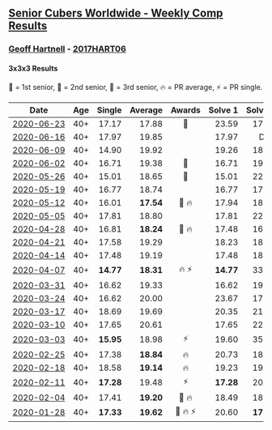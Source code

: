 <style>table {white-space: nowrap;}</style>

## [Senior Cubers Worldwide - Weekly Comp Results](/scw-comp/results/)
### [Geoff Hartnell](README.md) - [2017HART06](https://www.worldcubeassociation.org/persons/2017HART06?event=333)
#### 3x3x3 Results

<span style="white-space: nowrap;">🥇 = 1st senior</span>, <span style="white-space: nowrap;">🥈 = 2nd senior</span>, <span style="white-space: nowrap;">🥉 = 3rd senior</span>, <span style="white-space: nowrap;">🔥 = PR average</span>, <span style="white-space: nowrap;">⚡ = PR single</span>.

| Date | Age | Single | Average | Awards | Solve 1 | Solve 2 | Solve 3 | Solve 4 | Solve 5 | Video |
| :--: | :--: | --: | --: | :--: | --: | --: | --: | --: | --: | :-- |
| [2020-06-23](../../results/333/2020-06-23.md) | 40+ | 17.17 | 17.88 | 🥈 | 23.59 | 17.76 | 17.17 | 18.12 | 17.76 | [Link](https://www.facebook.com/events/722150235200875/permalink/724913998257832/) |
| [2020-06-16](../../results/333/2020-06-16.md) | 40+ | 17.97 | 19.85 |  | 17.97 | DNF | 19.18 | 19.93 | 20.45 | [Link](https://www.facebook.com/events/604103587178706/permalink/605588723696859/) |
| [2020-06-09](../../results/333/2020-06-09.md) | 40+ | 14.90 | 19.92 |  | 19.26 | 18.61 | 14.90 | 23.87 | 21.90 | [Link](https://www.facebook.com/events/903549840109576/permalink/906470013150892/) |
| [2020-06-02](../../results/333/2020-06-02.md) | 40+ | 16.71 | 19.38 | 🥉 | 16.71 | 19.87 | 20.82 | 23.49 | 17.46 | [Link](https://www.facebook.com/events/3373950429496747/permalink/3379085825649874./) |
| [2020-05-26](../../results/333/2020-05-26.md) | 40+ | 15.01 | 18.65 | 🥉 | 15.01 | 22.00 | 17.16 | 21.93 | 16.85 | [Link](https://www.facebook.com/events/637852836799991/permalink/639657566619518/) |
| [2020-05-19](../../results/333/2020-05-19.md) | 40+ | 16.77 | 18.74 |  | 16.77 | 17.45 | 17.68 | DNF | 21.09 | [Link](https://www.facebook.com/events/1880761498725633/permalink/1884588731676243/) |
| [2020-05-12](../../results/333/2020-05-12.md) | 40+ | 16.01 | **17.54** | 🥈 🔥 | 17.94 | 18.21 | 16.47 | 16.01 | 21.73 | [Link](https://www.facebook.com/events/546188069600739/permalink/548661302686749/) |
| [2020-05-05](../../results/333/2020-05-05.md) | 40+ | 17.81 | 18.80 |  | 17.81 | 22.44 | 18.42 | 19.19 | 18.78 | [Link](https://www.facebook.com/events/3313106775587396/permalink/3317302788501128/) |
| [2020-04-28](../../results/333/2020-04-28.md) | 40+ | 16.81 | **18.24** | 🥉 🔥 | 17.48 | 16.81 | 17.95 | 24.42 | 19.31 | [Link](https://www.facebook.com/events/535188653858103/permalink/538266426883659/) |
| [2020-04-21](../../results/333/2020-04-21.md) | 40+ | 17.58 | 19.29 |  | 18.23 | 18.23 | 25.73 | 21.43 | 17.58 | [Link](https://www.facebook.com/events/880278499062375/permalink/884956875261204/) |
| [2020-04-14](../../results/333/2020-04-14.md) | 40+ | 17.48 | 19.19 |  | 17.48 | 18.98 | 19.72 | 18.88 | 26.55 | [Link](https://www.facebook.com/events/982619255468618/permalink/984292875301256/) |
| [2020-04-07](../../results/333/2020-04-07.md) | 40+ | **14.77** | **18.31** | 🔥 ⚡ | **14.77** | 33.27 | 16.82 | 20.09 | 18.01 | [Link](https://www.facebook.com/events/510082903229069/permalink/511786039725422/) |
| [2020-03-31](../../results/333/2020-03-31.md) | 40+ | 16.62 | 19.33 |  | 16.62 | 19.19 | 17.52 | 21.27 | 29.17 | [Link](https://www.facebook.com/events/207898257161923/permalink/210053610279721/) |
| [2020-03-24](../../results/333/2020-03-24.md) | 40+ | 16.62 | 20.00 |  | 23.67 | 17.87 | 24.74 | 18.45 | 16.62 | [Link](https://www.facebook.com/events/524456301543611/permalink/526963447959563/) |
| [2020-03-17](../../results/333/2020-03-17.md) | 40+ | 18.69 | 19.69 |  | 20.35 | 21.21 | 18.69 | 18.91 | 19.82 | [Link](https://www.facebook.com/events/280686576235146/permalink/282702922700178/) |
| [2020-03-10](../../results/333/2020-03-10.md) | 40+ | 17.65 | 20.61 |  | 17.65 | 22.55 | 19.03 | 24.22 | 20.26 | [Link](https://www.facebook.com/events/164742401163863/permalink/165824524388984/) |
| [2020-03-03](../../results/333/2020-03-03.md) | 40+ | **15.95** | 18.98 | ⚡ | 19.60 | 35.76 | 17.37 | 19.96 | **15.95** | [Link](https://www.facebook.com/events/241721610185997/permalink/242568600101298/) |
| [2020-02-25](../../results/333/2020-02-25.md) | 40+ | 17.38 | **18.84** | 🔥 | 20.73 | 18.37 | 17.42 | 17.38 | 21.08 | [Link](https://www.facebook.com/events/196320811461109/permalink/199805584445965/) |
| [2020-02-18](../../results/333/2020-02-18.md) | 40+ | 18.58 | **19.14** | 🔥 | 19.23 | 19.51 | 18.58 | 18.68 | 21.87 | [Link](https://www.facebook.com/events/2558750947697073/permalink/2563272783911556/) |
| [2020-02-11](../../results/333/2020-02-11.md) | 40+ | **17.28** | 19.48 | ⚡ | **17.28** | 20.23 | 19.36 | 21.14 | 18.86 | [Link](https://www.facebook.com/events/616423959107229/permalink/620592918690333/) |
| [2020-02-04](../../results/333/2020-02-04.md) | 40+ | 17.41 | **19.20** | 🥉 🔥 | 18.49 | 18.04 | 21.42 | 21.07 | 17.41 | [Link](https://www.facebook.com/groups/1604105099735401/permalink/2139250239554215/) |
| [2020-01-28](../../results/333/2020-01-28.md) | 40+ | **17.33** | **19.62** | 🥉 🔥 ⚡ | 20.60 | **17.33** | 20.95 | - | - | [Link](https://www.facebook.com/geoff.hartnell.9/videos/10158249932051694/) |


<!-- Global site tag (gtag.js) - Google Analytics -->
<script async src="https://www.googletagmanager.com/gtag/js?id=UA-86348435-3"></script>
<script>window.dataLayer = window.dataLayer || []; function gtag() {dataLayer.push(arguments);} gtag('js', new Date()); gtag('config', 'UA-86348435-3');</script>
